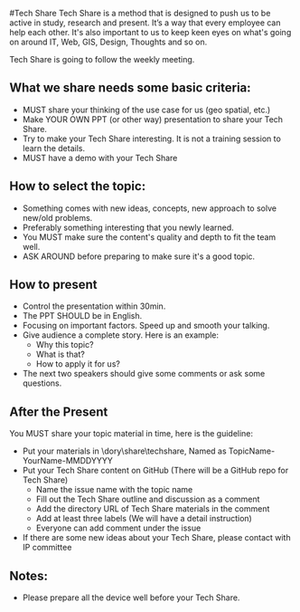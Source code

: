 #Tech Share
Tech Share is a method that is designed to push us to be active in study, research and present. It’s a way that every employee can help each other. It's also important to us to keep keen eyes on what's going on around IT, Web, GIS, Design, Thoughts and so on.


Tech Share is going to follow the weekly meeting.
## What we share needs some basic criteria:
* MUST share your thinking of the use case for us (geo spatial, etc.)
* Make YOUR OWN PPT (or other way) presentation to share your Tech Share.
* Try to make your Tech Share interesting. It is not a training session to learn the details.
* MUST have a demo with your Tech Share

## How to select the topic:
* Something comes with new ideas, concepts, new approach to solve new/old problems.
* Preferably something interesting that you newly learned.
* You MUST make sure the content's quality and depth to fit the team well. 
* ASK AROUND before preparing to make sure it's a good topic.

## How to present 
* Control the presentation within 30min.
* The PPT SHOULD be in English.
* Focusing on important factors. Speed up and smooth your talking.
* Give audience a complete story. Here is an example:
  - Why this topic? 
  - What is that?
  - How to apply it for us?
* The next two speakers should give some comments or ask some questions.

## After the Present
You MUST share your topic material in time, here is the guideline:
* Put your materials in \\dory\share\techshare, Named as TopicName-YourName-MMDDYYYY
* Put your Tech Share content on GitHub (There will be a GitHub repo for Tech Share)
  - Name the issue name with the topic name
  - Fill out the Tech Share outline and discussion as a comment
  - Add the directory URL of Tech Share materials in the comment
  - Add at least three labels (We will have a detail instruction)
  - Everyone can add comment under the issue
* If there are some new ideas about your Tech Share, please contact with IP committee

## Notes:
* Please prepare all the device well before your Tech Share. 

